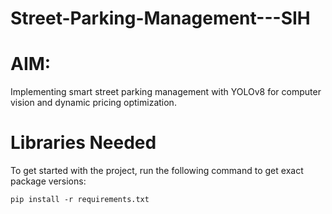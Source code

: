 # Street-Parking-Management---SIH
<h1>AIM:</h1>
Implementing smart street parking management with YOLOv8 for computer vision and dynamic pricing optimization.

<h1>Libraries Needed</h1>

To get started with the project, run the following command to get exact package versions:
```
pip install -r requirements.txt
```
